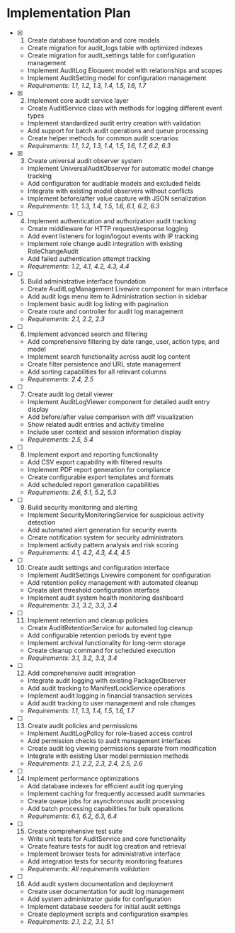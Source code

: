 # Implementation Plan

- [x] 1. Create database foundation and core models
  - Create migration for audit_logs table with optimized indexes
  - Create migration for audit_settings table for configuration management
  - Implement AuditLog Eloquent model with relationships and scopes
  - Implement AuditSetting model for configuration management
  - _Requirements: 1.1, 1.2, 1.3, 1.4, 1.5, 1.6, 1.7_

- [x] 2. Implement core audit service layer
  - Create AuditService class with methods for logging different event types
  - Implement standardized audit entry creation with validation
  - Add support for batch audit operations and queue processing
  - Create helper methods for common audit scenarios
  - _Requirements: 1.1, 1.2, 1.3, 1.4, 1.5, 1.6, 1.7, 6.2, 6.3_

- [x] 3. Create universal audit observer system
  - Implement UniversalAuditObserver for automatic model change tracking
  - Add configuration for auditable models and excluded fields
  - Integrate with existing model observers without conflicts
  - Implement before/after value capture with JSON serialization
  - _Requirements: 1.1, 1.3, 1.4, 1.5, 1.6, 6.1, 6.2, 6.3_

- [ ] 4. Implement authentication and authorization audit tracking
  - Create middleware for HTTP request/response logging
  - Add event listeners for login/logout events with IP tracking
  - Implement role change audit integration with existing RoleChangeAudit
  - Add failed authentication attempt tracking
  - _Requirements: 1.2, 4.1, 4.2, 4.3, 4.4_

- [ ] 5. Build administrative interface foundation
  - Create AuditLogManagement Livewire component for main interface
  - Add audit logs menu item to Administration section in sidebar
  - Implement basic audit log listing with pagination
  - Create route and controller for audit log management
  - _Requirements: 2.1, 2.2, 2.3_

- [ ] 6. Implement advanced search and filtering
  - Add comprehensive filtering by date range, user, action type, and model
  - Implement search functionality across audit log content
  - Create filter persistence and URL state management
  - Add sorting capabilities for all relevant columns
  - _Requirements: 2.4, 2.5_

- [ ] 7. Create audit log detail viewer
  - Implement AuditLogViewer component for detailed audit entry display
  - Add before/after value comparison with diff visualization
  - Show related audit entries and activity timeline
  - Include user context and session information display
  - _Requirements: 2.5, 5.4_

- [ ] 8. Implement export and reporting functionality
  - Add CSV export capability with filtered results
  - Implement PDF report generation for compliance
  - Create configurable export templates and formats
  - Add scheduled report generation capabilities
  - _Requirements: 2.6, 5.1, 5.2, 5.3_

- [ ] 9. Build security monitoring and alerting
  - Implement SecurityMonitoringService for suspicious activity detection
  - Add automated alert generation for security events
  - Create notification system for security administrators
  - Implement activity pattern analysis and risk scoring
  - _Requirements: 4.1, 4.2, 4.3, 4.4, 4.5_

- [ ] 10. Create audit settings and configuration interface
  - Implement AuditSettings Livewire component for configuration
  - Add retention policy management with automated cleanup
  - Create alert threshold configuration interface
  - Implement audit system health monitoring dashboard
  - _Requirements: 3.1, 3.2, 3.3, 3.4_

- [ ] 11. Implement retention and cleanup policies
  - Create AuditRetentionService for automated log cleanup
  - Add configurable retention periods by event type
  - Implement archival functionality for long-term storage
  - Create cleanup command for scheduled execution
  - _Requirements: 3.1, 3.2, 3.3, 3.4_

- [ ] 12. Add comprehensive audit integration
  - Integrate audit logging with existing PackageObserver
  - Add audit tracking to ManifestLockService operations
  - Implement audit logging in financial transaction services
  - Add audit tracking to user management and role changes
  - _Requirements: 1.1, 1.3, 1.4, 1.5, 1.6, 1.7_

- [ ] 13. Create audit policies and permissions
  - Implement AuditLogPolicy for role-based access control
  - Add permission checks to audit management interfaces
  - Create audit log viewing permissions separate from modification
  - Integrate with existing User model permission methods
  - _Requirements: 2.1, 2.2, 2.3, 2.4, 2.5, 2.6_

- [ ] 14. Implement performance optimizations
  - Add database indexes for efficient audit log querying
  - Implement caching for frequently accessed audit summaries
  - Create queue jobs for asynchronous audit processing
  - Add batch processing capabilities for bulk operations
  - _Requirements: 6.1, 6.2, 6.3, 6.4_

- [ ] 15. Create comprehensive test suite
  - Write unit tests for AuditService and core functionality
  - Create feature tests for audit log creation and retrieval
  - Implement browser tests for administrative interface
  - Add integration tests for security monitoring features
  - _Requirements: All requirements validation_

- [ ] 16. Add audit system documentation and deployment
  - Create user documentation for audit log management
  - Add system administrator guide for configuration
  - Implement database seeders for initial audit settings
  - Create deployment scripts and configuration examples
  - _Requirements: 2.1, 2.2, 3.1, 5.1_